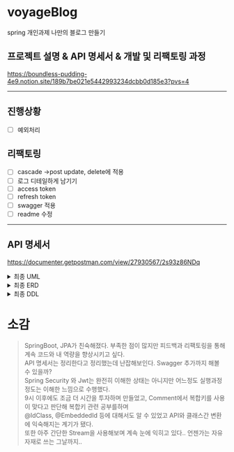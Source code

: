 # voyageBlog
spring 개인과제 나만의 블로그 만들기

프로젝트 설명 & API 명세서 & 개발 및 리팩토링 과정
--------------------
https://boundless-pudding-4e9.notion.site/189b7be021e5442993234dcbb0d185e3?pvs=4

----------------------
## 진행상황
- [ ]  예외처리
## 리팩토링
- [ ]  cascade →post update, delete에 적용
- [ ]  로그 디테일하게 남기기
- [ ]  access token
- [ ]  refresh token
- [ ]  swagger 적용
- [ ]  readme 수정
------------------------------

## API 명세서
https://documenter.getpostman.com/view/27930567/2s93z86NDq

<details>
<summary>최종 UML</summary>
<div markdown="1">
    <img src="https://i.postimg.cc/rpbDGqqQ/voyage-Blog-usecase-Diagram-lv3.png" height="700">
<img src="lv4_flow_chart.png" height="700">
</div>
</details>
<details>
<summary>최종 ERD</summary>
<div markdown="2">

<img src="https://i.postimg.cc/BQMKbKGk/lv3-final-erd.png" height="700">

</div>
</details>
<details>
<summary>최종 DDL</summary>
<div markdown="2">

```
create table if not exists user
(
    u_id       bigint auto_increment
        primary key,
    u_email    varchar(36)            not null,
    u_password varchar(64)            not null,
    u_role     enum ('ADMIN', 'USER') not null,
    u_username varchar(12)            not null,
    constraint UK_3oypjjd5orxmgq581pe1rj5q2
        unique (u_username)
);

create table if not exists post
(
    p_id               bigint auto_increment
        primary key,
    created_date       datetime(6) null,
    last_modified_date datetime(6) null,
    p_contents         text        not null,
    p_title            varchar(32) not null,
    p_username         varchar(12) not null,
    u_id               bigint      not null,
    constraint FKfvid82cuoi8ffelpry6l2cgxb
        foreign key (u_id) references user (u_id)
);

create table if not exists comment
(
    c_id               bigint auto_increment
        primary key,
    created_date       datetime(6)  null,
    last_modified_date datetime(6)  null,
    c_contents         varchar(255) not null,
    c_username         varchar(12)  not null,
    p_id               bigint       not null,
    u_id               bigint       not null,
    constraint FKk27qfspr5ar25vidcm2vrisna
        foreign key (p_id) references post (p_id),
    constraint FKoaey9dnt06ts7qqvkknv7ym2n
        foreign key (u_id) references user (u_id)
);

```

</div>
</details>

소감
==
>SpringBoot, JPA가 친숙해졌다. 부족한 점이 많지만 피드백과 리팩토링을 통해 계속 코드와 내 역량을 향상시키고 싶다. <br>
>API 명세서는 정리한다고 정리했는데 난잡해보인다. Swagger 추가까지 해볼 수 있을까?<br>
>Spring Security 와 Jwt는 완전히 이해한 상태는 아니지만 어느정도 실행과정 정도는 이해한 느낌으로 수행했다.<br>
>9시 이후에도 조금 더 시간을 투자하며 만들었고, Comment에서 복합키를 사용이 맞다고 판단해 복합키 관련 공부를하며<br> 
>@IdClass, @EmbeddedId 등에 대해서도 알 수 있었고 API와 클래스간 변환에 익숙해지는 계기가 됐다. <br>
>또한 아주 간단한 Stream을 사용해보며 계속 눈에 익히고 있다.. 언젠가는 자유자재로 쓰는 그날까지..<br>



